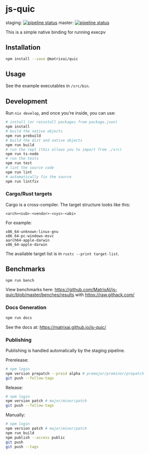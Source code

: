 # js-quic

staging: [![pipeline status](https://gitlab.com/MatrixAI/open-source/js-exec/badges/staging/pipeline.svg)](https://gitlab.com/MatrixAI/open-source/js-exec/commits/staging)
master: [![pipeline status](https://gitlab.com/MatrixAI/open-source/js-exec/badges/master/pipeline.svg)](https://gitlab.com/MatrixAI/open-source/js-exec/commits/master)

This is a simple native binding for running execpv

## Installation

```sh
npm install --save @matrixai/quic
```

## Usage

See the example executables in `/src/bin`.

## Development

Run `nix develop`, and once you're inside, you can use:

```sh
# install (or reinstall packages from package.json)
npm install
# build the native objects
npm run prebuild
# build the dist and native objects
npm run build
# run the repl (this allows you to import from ./src)
npm run ts-node
# run the tests
npm run test
# lint the source code
npm run lint
# automatically fix the source
npm run lintfix
```

### Cargo/Rust targets

Cargo is a cross-compiler. The target structure looks like this:

```
<arch><sub>-<vendor>-<sys>-<abi>
```

For example:

```
x86_64-unknown-linux-gnu
x86_64-pc-windows-msvc
aarch64-apple-darwin
x86_64-apple-darwin
```

The available target list is in `rustc --print target-list`.

## Benchmarks

```sh
npm run bench
```

View benchmarks here: https://github.com/MatrixAI/js-quic/blob/master/benches/results with https://raw.githack.com/

### Docs Generation

```sh
npm run docs
```

See the docs at: https://matrixai.github.io/js-quic/

### Publishing

Publishing is handled automatically by the staging pipeline.

Prerelease:

```sh
# npm login
npm version prepatch --preid alpha # premajor/preminor/prepatch
git push --follow-tags
```

Release:

```sh
# npm login
npm version patch # major/minor/patch
git push --follow-tags
```

Manually:

```sh
# npm login
npm version patch # major/minor/patch
npm run build
npm publish --access public
git push
git push --tags
```
